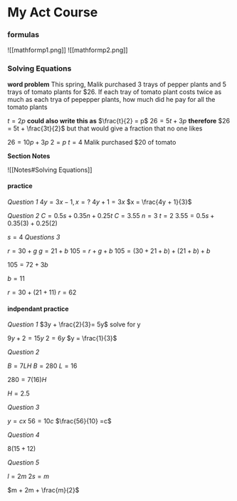 
# My Act Course
### formulas
![[mathformp1.png]]
![[mathformp2.png]]

### Solving Equations
__word problem__
This spring, Malik purchased 3 trays of pepper plants and 5 trays of tomato plants for $26. If each tray of tomato plant costs twice as much as each trya of pepepper plants, how much did he pay for all the tomato plants

$t =2p$ __could also write this as__ $\frac{t}{2} = p$
$26 = 5t+3p$ __therefore__ $26 = 5t + \frac{3t}{2}$ but that would give a fraction that no one likes

$26 = 10p+3p$
$2 = p$
$t = 4$
Malik purchased $20 of tomato

__Section Notes__ 

![[Notes#Solving Equations]]

#### practice

_Question 1_
$4y= 3x-1 , x=?$
$4y + 1 =3x$
$x = \frac{4y + 1}{3}$

_Question 2_
$C = 0.5s + 0.35n + 0.25t$
$C = 3.55$
$n = 3$
$t =2$
$3.55 = 0.5s + 0.35(3) + 0.25(2)$

$s = 4$
_Questions 3_

$r = 30 +g$
$g = 21 + b$
$105 = r + g + b$
$105 = (30 + 21+ b) + (21 + b) + b$

$105 = 72 + 3b$

$b = 11$

$r = 30 + (21 + 11)$
$r = 62$

 #### indpendant practice 
 
 _Question 1_
 $3y + \frac{2}{3}= 5y$ solve for y
 
 $9y + 2 = 15y$
 $2 = 6y$
 $y = \frac{1}{3}$
 
 _Question 2_
 
 $B = 7LH$
 $B = 280$
 $L = 16$
 
 $280  = 7(16)H$
 
 $H = 2.5$
 
 _Question 3_
 
 
$y = cx$
$56 = 10c$
$\frac{56}{10} =c$


_Question 4_

$8(15 + 12)$

_Question 5_

$l = 2m$
$2s = m$

$m + 2m + \frac{m}{2}$



 
 


